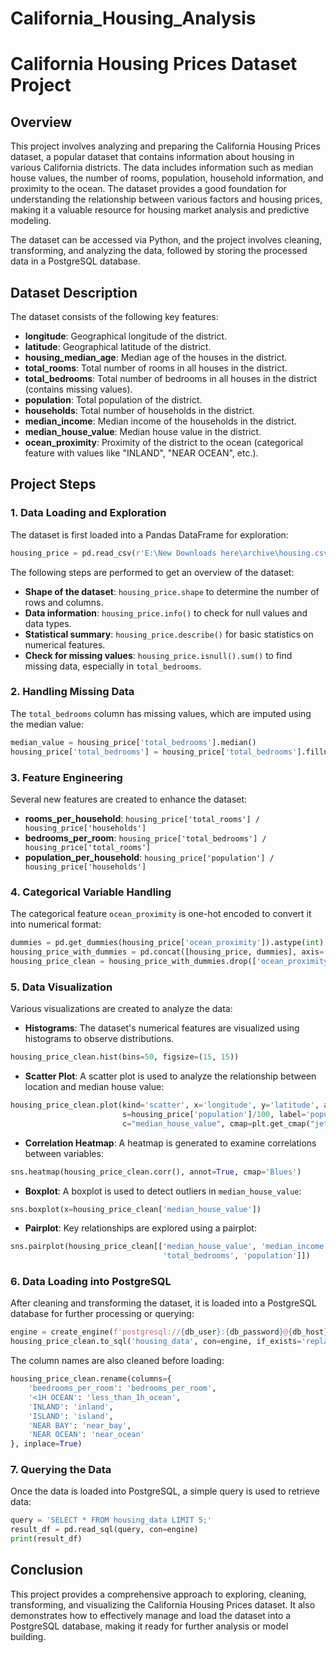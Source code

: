 # California_Housing_Analysis
 
# California Housing Prices Dataset Project

## Overview

This project involves analyzing and preparing the California Housing Prices dataset, a popular dataset that contains information about housing in various California districts. The data includes information such as median house values, the number of rooms, population, household information, and proximity to the ocean. The dataset provides a good foundation for understanding the relationship between various factors and housing prices, making it a valuable resource for housing market analysis and predictive modeling.

The dataset can be accessed via Python, and the project involves cleaning, transforming, and analyzing the data, followed by storing the processed data in a PostgreSQL database.

## Dataset Description

The dataset consists of the following key features:
- **longitude**: Geographical longitude of the district.
- **latitude**: Geographical latitude of the district.
- **housing_median_age**: Median age of the houses in the district.
- **total_rooms**: Total number of rooms in all houses in the district.
- **total_bedrooms**: Total number of bedrooms in all houses in the district (contains missing values).
- **population**: Total population of the district.
- **households**: Total number of households in the district.
- **median_income**: Median income of the households in the district.
- **median_house_value**: Median house value in the district.
- **ocean_proximity**: Proximity of the district to the ocean (categorical feature with values like "INLAND", "NEAR OCEAN", etc.).

## Project Steps

### 1. Data Loading and Exploration
The dataset is first loaded into a Pandas DataFrame for exploration:
```python
housing_price = pd.read_csv(r'E:\New Downloads here\archive\housing.csv')
```
The following steps are performed to get an overview of the dataset:
- **Shape of the dataset**: `housing_price.shape` to determine the number of rows and columns.
- **Data information**: `housing_price.info()` to check for null values and data types.
- **Statistical summary**: `housing_price.describe()` for basic statistics on numerical features.
- **Check for missing values**: `housing_price.isnull().sum()` to find missing data, especially in `total_bedrooms`.

### 2. Handling Missing Data
The `total_bedrooms` column has missing values, which are imputed using the median value:
```python
median_value = housing_price['total_bedrooms'].median()
housing_price['total_bedrooms'] = housing_price['total_bedrooms'].fillna(median_value)
```

### 3. Feature Engineering
Several new features are created to enhance the dataset:
- **rooms_per_household**: `housing_price['total_rooms'] / housing_price['households']`
- **bedrooms_per_room**: `housing_price['total_bedrooms'] / housing_price['total_rooms']`
- **population_per_household**: `housing_price['population'] / housing_price['households']`

### 4. Categorical Variable Handling
The categorical feature `ocean_proximity` is one-hot encoded to convert it into numerical format:
```python
dummies = pd.get_dummies(housing_price['ocean_proximity']).astype(int)
housing_price_with_dummies = pd.concat([housing_price, dummies], axis='columns')
housing_price_clean = housing_price_with_dummies.drop(['ocean_proximity'], axis='columns')
```

### 5. Data Visualization
Various visualizations are created to analyze the data:
- **Histograms**: The dataset's numerical features are visualized using histograms to observe distributions.
```python
housing_price_clean.hist(bins=50, figsize=(15, 15))
```
- **Scatter Plot**: A scatter plot is used to analyze the relationship between location and median house value:
```python
housing_price_clean.plot(kind='scatter', x='longitude', y='latitude', alpha=0.1, 
                         s=housing_price['population']/100, label='population',
                         c="median_house_value", cmap=plt.get_cmap("jet"))
```
- **Correlation Heatmap**: A heatmap is generated to examine correlations between variables:
```python
sns.heatmap(housing_price_clean.corr(), annot=True, cmap='Blues')
```
- **Boxplot**: A boxplot is used to detect outliers in `median_house_value`:
```python
sns.boxplot(x=housing_price_clean['median_house_value'])
```
- **Pairplot**: Key relationships are explored using a pairplot:
```python
sns.pairplot(housing_price_clean[['median_house_value', 'median_income', 'total_rooms', 
                                  'total_bedrooms', 'population']])
```

### 6. Data Loading into PostgreSQL
After cleaning and transforming the dataset, it is loaded into a PostgreSQL database for further processing or querying:
```python
engine = create_engine(f'postgresql://{db_user}:{db_password}@{db_host}:{db_port}/{db_name}')
housing_price_clean.to_sql('housing_data', con=engine, if_exists='replace', index=False)
```

The column names are also cleaned before loading:
```python
housing_price_clean.rename(columns={
    'beedrooms_per_room': 'bedrooms_per_room',  
    '<1H OCEAN': 'less_than_1h_ocean',         
    'INLAND': 'inland',                         
    'ISLAND': 'island',                         
    'NEAR BAY': 'near_bay',
    'NEAR OCEAN': 'near_ocean'                  
}, inplace=True)
```

### 7. Querying the Data
Once the data is loaded into PostgreSQL, a simple query is used to retrieve data:
```python
query = 'SELECT * FROM housing_data LIMIT 5;'
result_df = pd.read_sql(query, con=engine)
print(result_df)
```

## Conclusion
This project provides a comprehensive approach to exploring, cleaning, transforming, and visualizing the California Housing Prices dataset. It also demonstrates how to effectively manage and load the dataset into a PostgreSQL database, making it ready for further analysis or model building.
